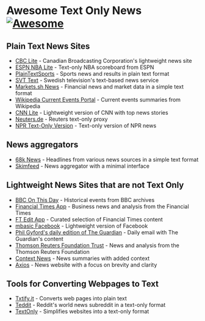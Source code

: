 # Awesome Text Only News [![Awesome](https://awesome.re/badge.svg)](https://awesome.re)

## Plain Text News Sites

- [CBC Lite](https://www.cbc.ca/lite/) - Canadian Broadcasting Corporation's lightweight news site
- [ESPN NBA Lite](http://www.espn.com/nba/lite/scoreboard) - Text-only NBA scoreboard from ESPN
- [PlainTextSports](https://plaintextsports.com) - Sports news and results in plain text format
- [SVT Text](https://texttv.nu/) - Swedish television's text-based news service
- [Markets.sh News](https://markets.sh) - Financial news and market data in a simple text format
- [Wikipedia Current Events Portal](https://en.m.wikipedia.org/wiki/Portal:Current_events) - Current events summaries from Wikipedia
- [CNN Lite](https://lite.cnn.com) - Lightweight version of CNN with top news stories
- [Neuters.de](https://neuters.de) - Reuters text-only proxy
- [NPR Text-Only Version](https://text.npr.org) - Text-only version of NPR news

## News aggregators

- [68k News](http://68k.news) - Headlines from various news sources in a simple text format
- [Skimfeed](https://skimfeed.com) - News aggregator with a minimal interface

## Lightweight News Sites that are not Text Only

- [BBC On This Day](http://news.bbc.co.uk/onthisday/default.stm) - Historical events from BBC archives
- [Financial Times App](https://www.ft.com/) - Business news and analysis from the Financial Times
- [FT Edit App](https://www.ft.com/edit) - Curated selection of Financial Times content
- [mbasic Facebook](https://mbasic.facebook.com/) - Lightweight version of Facebook
- [Phil Gyford's daily edition of The Guardian](https://www.gyford.com/phil/writing/2018/11/24/guardian-daily/) - Daily email with The Guardian's content
- [Thomson Reuters Foundation Trust](https://www.trust.org/) - News and analysis from the Thomson Reuters Foundation
- [Context News](https://www.context.news) - News summaries with added context
- [Axios](https://www.axios.com) - News website with a focus on brevity and clarity

## Tools for Converting Webpages to Text

- [Txtify.it](https://txtify.it) - Converts web pages into plain text
- [Teddit](https://teddit.net/r/worldnews) - Reddit's world news subreddit in a text-only format
- [TextOnly](https://www.textonly.website) - Simplifies websites into a text-only format
